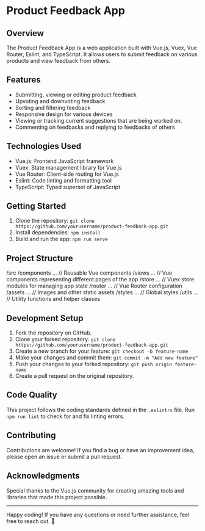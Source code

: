 # Product Feedback App

## Overview

The Product Feedback App is a web application built with Vue.js, Vuex, Vue Router, Eslint, and TypeScript. It allows users to submit feedback on various products and view feedback from others.

## Features

- Submitting, viewing or editing product feedback
- Upvoting and downvoting feedback
- Sorting and filtering feedback
- Responsive design for various devices
- Viewing or tracking current suggestions that are being worked on.
- Commenting on feedbacks and replying to feedbacks of others

## Technologies Used

- Vue.js: Frontend JavaScript framework
- Vuex: State management library for Vue.js
- Vue Router: Client-side routing for Vue.js
- Eslint: Code linting and formatting tool
- TypeScript: Typed superset of JavaScript

## Getting Started

1. Clone the repository: `git clone https://github.com/yourusername/product-feedback-app.git`
2. Install dependencies: `npm install`
3. Build and run the app: `npm run serve`

## Project Structure
 /src
  /components
  ... // Reusable Vue components
  /views
  ... // Vue components representing different pages of the app
  /store
  ... // Vuex store modules for managing app state
  /router
  ... // Vue Router configuration
  /assets
  ... // Images and other static assets
  /styles
  ... // Global styles
  /utils
  ... // Utility functions and helper classes

## Development Setup

1. Fork the repository on GitHub.
2. Clone your forked repository: `git clone https://github.com/yourusername/product-feedback-app.git`
3. Create a new branch for your feature: `git checkout -b feature-name`
4. Make your changes and commit them: `git commit -m "Add new feature"`
5. Push your changes to your forked repository: `git push origin feature-name`
6. Create a pull request on the original repository.

## Code Quality

This project follows the coding standards defined in the `.eslintrc` file. Run `npm run lint` to check for and fix linting errors.

## Contributing

Contributions are welcome! If you find a bug or have an improvement idea, please open an issue or submit a pull request.


## Acknowledgments

Special thanks to the Vue.js community for creating amazing tools and libraries that made this project possible.

---

Happy coding! If you have any questions or need further assistance, feel free to reach out. 🚀
